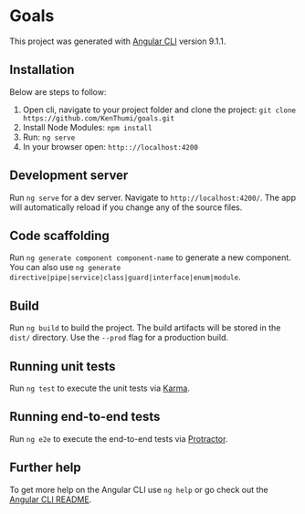 # Goals

This project was generated with [Angular CLI](https://github.com/angular/angular-cli) version 9.1.1.

## Installation

Below are steps to follow:
1. Open cli, navigate to your project folder and clone the project: 
    `git clone https://github.com/KenThumi/goals.git`
2. Install Node Modules:
    `npm install`
3. Run:
    `ng serve`
4. In your browser open:
    `http:://localhost:4200`

## Development server

Run `ng serve` for a dev server. Navigate to `http://localhost:4200/`. The app will automatically reload if you change any of the source files.

## Code scaffolding

Run `ng generate component component-name` to generate a new component. You can also use `ng generate directive|pipe|service|class|guard|interface|enum|module`.

## Build

Run `ng build` to build the project. The build artifacts will be stored in the `dist/` directory. Use the `--prod` flag for a production build.

## Running unit tests

Run `ng test` to execute the unit tests via [Karma](https://karma-runner.github.io).

## Running end-to-end tests

Run `ng e2e` to execute the end-to-end tests via [Protractor](http://www.protractortest.org/).

## Further help

To get more help on the Angular CLI use `ng help` or go check out the [Angular CLI README](https://github.com/angular/angular-cli/blob/master/README.md).
